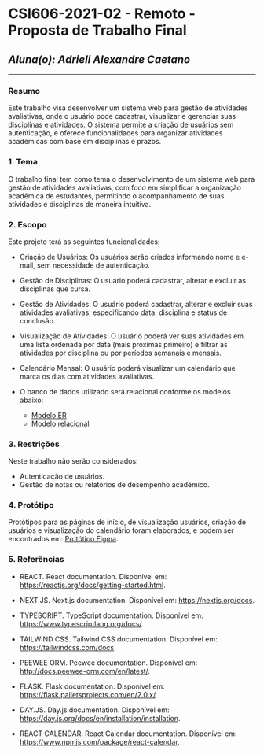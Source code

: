 # **CSI606-2021-02 - Remoto - Proposta de Trabalho Final**

## *Aluna(o): Adrieli Alexandre Caetano*

--------------

<!-- Descrever um resumo sobre o trabalho. -->

### Resumo

  Este trabalho visa desenvolver um sistema web para gestão de atividades avaliativas, onde o usuário pode cadastrar, visualizar e gerenciar suas disciplinas e atividades. O sistema permite a criação de usuários sem autenticação, e oferece funcionalidades para organizar atividades acadêmicas com base em disciplinas e prazos.

<!-- Apresentar o tema. -->
### 1. Tema

  O trabalho final tem como tema o desenvolvimento de um sistema web para gestão de atividades avaliativas, com foco em simplificar a organização acadêmica de estudantes, permitindo o acompanhamento de suas atividades e disciplinas de maneira intuitiva.

<!-- Descrever e limitar o escopo da aplicação. -->
### 2. Escopo

  Este projeto terá as seguintes funcionalidades:

- Criação de Usuários: Os usuários serão criados informando nome e e-mail, sem necessidade de autenticação.
- Gestão de Disciplinas: O usuário poderá cadastrar, alterar e excluir as disciplinas que cursa.
- Gestão de Atividades: O usuário poderá cadastrar, alterar e excluir suas atividades avaliativas, especificando data, disciplina e status de conclusão.
- Visualização de Atividades: O usuário poderá ver suas atividades em uma lista ordenada por data (mais próximas primeiro) e filtrar as atividades por disciplina ou por períodos semanais e mensais.
- Calendário Mensal: O usuário poderá visualizar um calendário que marca os dias com atividades avaliativas.

- O banco de dados utilizado será relacional conforme os modelos abaixo:
  - [Modelo ER](./ModeloER.png)
  - [Modelo relacional](./modeloRelacional.png)

<!-- Apresentar restrições de funcionalidades e de escopo. -->
### 3. Restrições

  Neste trabalho não serão considerados:

- Autenticação de usuários.
- Gestão de notas ou relatórios de desempenho acadêmico.

<!-- Construir alguns protótipos para a aplicação, disponibilizá-los no Github e descrever o que foi considerado. //-->
### 4. Protótipo

  Protótipos para as páginas de início, de visualização usuários, criação de usuários e visualização do calendário foram elaborados, e podem ser encontrados em: [Protótipo Figma](https://www.figma.com/proto/Ed6uI8KZdZ2zbUwjCABIN8/Projeto_web?node-id=1-2&node-type=canvas&t=1tGqpSgRji9MOuUJ-0&scaling=scale-down&content-scaling=fixed&page-id=0%3A1&starting-point-node-id=1%3A2).

### 5. Referências

- REACT. React documentation. Disponível em: https://reactjs.org/docs/getting-started.html. 

- NEXT.JS. Next.js documentation. Disponível em: https://nextjs.org/docs.

- TYPESCRIPT. TypeScript documentation. Disponível em: https://www.typescriptlang.org/docs/.

- TAILWIND CSS. Tailwind CSS documentation. Disponível em: https://tailwindcss.com/docs.

- PEEWEE ORM. Peewee documentation. Disponível em: http://docs.peewee-orm.com/en/latest/.

- FLASK. Flask documentation. Disponível em: https://flask.palletsprojects.com/en/2.0.x/.

- DAY.JS. Day.js documentation. Disponível em: https://day.js.org/docs/en/installation/installation.

- REACT CALENDAR. React Calendar documentation. Disponível em: https://www.npmjs.com/package/react-calendar.

